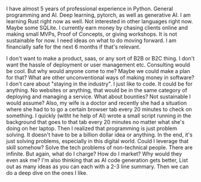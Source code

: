 I have almost 5 years of professional experience in Python. General programming and AI. Deep learning, pytorch, as well as generative AI. I am learning Rust right now as well. Not interested in other languages right now. Maybe some SQLite.
I currently earn money by chasing clients online and making small MVPs, Proof of Concepts, or giving workshops. It is not sustainable for now. I need ideas on what to do moving forward. I am financially safe for the next 6 months if that's relevant.

I don't want to make a product, saas, or any sort of B2B or B2C thing. I don't want the hassle of deployment or user management etc.
Consulting would be cool. But why would anyone come to me? Maybe we could make a plan for that?
What are other unconventional ways of making money in software? I don't care about "staying in the industry". I just like to code. It could be for anything. No websites or anything, that would be in the same category of deploying and managing a service.
What about bounties? Not sustainable I would assume?
Also, my wife is a doctor and recently she had a situation where she had to to go a certain browser tab every 20 minutes to check on something. I quickly (witht he help of AI) wrote a small script running in the background that goes to that tab every 20 minutes no matter what she's doing on her laptop. Then I realized that programming is just problem solving. It doesn't have to be a billion dollar idea or anything. In the end, it's just solving problems, especially in this digital world. Could I leverage that skill somehow? Solve the tech problems of non-technical people. There are infinite. But again, what do I charge? How do I market? Why would they even ask me?
I'm also thinking that as AI code generation gets better, 
List out as many ideas as you can each with a 2-3 line summary. Then we can do a deep dive on the ones I like.